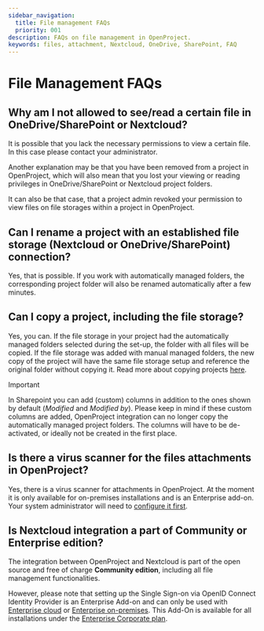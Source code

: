 ```yaml
---
sidebar_navigation:
  title: File management FAQs
  priority: 001
description: FAQs on file management in OpenProject.
keywords: files, attachment, Nextcloud, OneDrive, SharePoint, FAQ
---
```


# File Management FAQs

## Why am I not allowed to see/read a certain file in OneDrive/SharePoint or Nextcloud?

It is possible that you lack the necessary permissions to view a certain file. In this case please contact your administrator.

Another explanation may be that you have been removed from a project in OpenProject, which will also mean that you lost your viewing or reading privileges in OneDrive/SharePoint or Nextcloud project folders.

It can also be that case, that a project admin revoked your permission to view files on file storages within a project in OpenProject.

## Can I rename a project with an established file storage (Nextcloud or OneDrive/SharePoint) connection?

Yes, that is possible. If you work with automatically managed folders, the corresponding project folder will also be renamed automatically after a few minutes.

## Can I copy a project, including the file storage?

Yes, you can. If the file storage in your project had the automatically managed folders selected during the set-up, the folder with all files will be copied. If the file storage was added with manual managed folders, the new copy of the project will have the same file storage setup and reference the original folder without copying it. Read more about copying projects [here](../../projects/#copy-a-project).

> [!IMPORTANT]
> In Sharepoint you can add (custom) columns in addition to the ones shown by default (*Modified* and *Modified by*). Please keep in mind if these custom columns are added, OpenProject integration can no longer copy the automatically managed project folders. The columns will have to be de-activated, or ideally not be created in the first place.


## Is there a virus scanner for the files attachments in OpenProject?

Yes, there is a virus scanner for attachments in OpenProject. At the moment it is only available for on-premises installations and is an Enterprise add-on. Your system administrator will need to [configure it first](../../../system-admin-guide/files/attachments/virus-scanning/).

## Is Nextcloud integration a part of Community or Enterprise edition?

The integration between OpenProject and Nextcloud is part of the open source and free of charge **Community edition**, including all file management functionalities. 

However, please note that setting up the Single Sign-on via OpenID Connect Identity Provider is an Enterprise Add-on and can only be used with [Enterprise cloud](https://www.openproject.org/docs/enterprise-guide/enterprise-cloud-guide) or [Enterprise on-premises](https://www.openproject.org/docs/enterprise-guide/enterprise-on-premises-guide). This Add-On is available for all installations under the [Enterprise Corporate plan](https://www.openproject.org/pricing/). 
